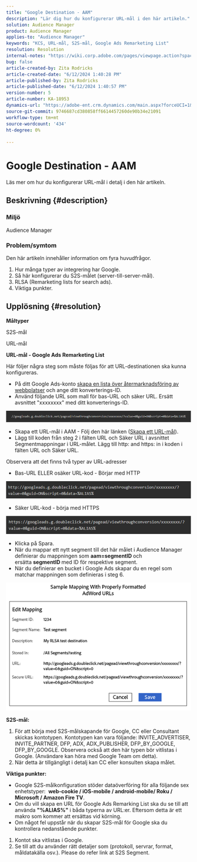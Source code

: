 ```yaml
---
title: "Google Destination - AAM"
description: "Lär dig hur du konfigurerar URL-mål i den här artikeln."
solution: Audience Manager
product: Audience Manager
applies-to: "Audience Manager"
keywords: "KCS, URL-mål, S2S-mål, Google Ads Remarketing List"
resolution: Resolution
internal-notes: "https://wiki.corp.adobe.com/pages/viewpage.action?spaceKey=MCPI&title=Google+-+AAM+Destination"
bug: false
article-created-by: Zita Rodricks
article-created-date: "6/12/2024 1:40:28 PM"
article-published-by: Zita Rodricks
article-published-date: "6/12/2024 1:40:57 PM"
version-number: 5
article-number: KA-18953
dynamics-url: "https://adobe-ent.crm.dynamics.com/main.aspx?forceUCI=1&pagetype=entityrecord&etn=knowledgearticle&id=3da9b051-c128-ef11-840b-000d3a372703"
source-git-commit: 9746687cd380858ff6614457260de90b34e21091
workflow-type: tm+mt
source-wordcount: '434'
ht-degree: 0%

---
```


# Google Destination - AAM


Läs mer om hur du konfigurerar URL-mål i detalj i den här artikeln.

## Beskrivning {#description}


### Miljö

Audience Manager

### Problem/symtom

Den här artikeln innehåller information om fyra huvudfrågor.

1. Hur många typer av integrering har Google.
2. Så här konfigurerar du S2S-målet (server-till-server-mål).
3. RLSA (Remarketing lists for search ads).
4. Viktiga punkter.



## Upplösning {#resolution}


<b>Måltyper</b>

S2S-mål

URL-mål

<b>URL-mål - Google Ads Remarketing List</b>

Här följer några steg som måste följas för att URL-destinationen ska kunna konfigureras.

- På ditt Google Ads-konto [skapa en lista över återmarknadsföring av webbplatser](https://support.google.com/google-ads/answer/2454064?hl=en) och ange ditt konverterings-ID.
- Använd följande URL som mall för bas-URL och säker URL. Ersätt avsnittet &quot;xxxxxxxx&quot; med ditt konverterings-ID.


![](assets/d548e9c4-67aa-ec11-983f-000d3a349120.png)

- Skapa ett URL-mål i AAM - Följ den här länken ([Skapa ett URL-mål](https://experienceleague.adobe.com/en/docs/audience-manager/user-guide/features/destinations/custom-destinations/create-url-destination)).
- Lägg till koden från steg 2 i fälten URL och Säker URL i avsnittet Segmentmappningar i URL-målet. Lägg till http: and https: in i koden i fälten URL och Säker URL.


Observera att det finns två typer av URL-adresser

- Bas-URL ELLER osäker URL-kod - Börjar med HTTP


![](assets/d73cf7d9-69aa-ec11-983f-000d3a349523.png)

- Säker URL-kod - börja med HTTPS


![](assets/141662e3-69aa-ec11-983f-000d3a349523.png)

- Klicka på Spara.
- När du mappar ett nytt segment till det här målet i Audience Manager definierar du mappningen som <b>aam=segmentID </b>och ersätta <b>segmentID </b>med ID för respektive segment.
- När du definierar en bucket i Google Ads skapar du en regel som matchar mappningen som definieras i steg 6.


![](assets/64abac91-6aaa-ec11-983f-000d3a349523.png)

<b>S2S-mål:</b>

1. För att börja med S2S-målskapande för Google, CC eller Consultant skickas kontotypen. Kontotypen kan vara följande: INVITE_ADVERTISER, INVITE_PARTNER, DFP, ADX, ADX_PUBLISHER, DFP_BY_GOOGLE, DFP_BY_GOOGLE. Observera också att den här typen bör vitlistas i Google. (Användare kan höra med Google Team om detta).
2. När detta är tillgängligt i detalj kan CC eller konsulten skapa målet.


<b>Viktiga punkter: </b>

- Google S2S-målkonfiguration stöder dataöverföring för alla följande sex enhetstyper:  <b>web-cookie / iOS-mobile / android-mobile/ Roku / Microsoft / Amazon Fire TV</b>.
- Om du vill skapa en URL för Google Ads Remarking List ska du se till att använda <b>&quot;%ALIAS%&quot;</b> i båda typerna av URL:er. Eftersom detta är ett makro som kommer att ersättas vid körning.
- Om något fel uppstår när du skapar S2S-mål för Google ska du kontrollera nedanstående punkter.


1. Kontot ska vitlistas i Google.
2. Se till att du använder rätt detaljer som (protokoll, servrar, format, måldatakälla osv.). Please do refer link at S2S Segment.













































